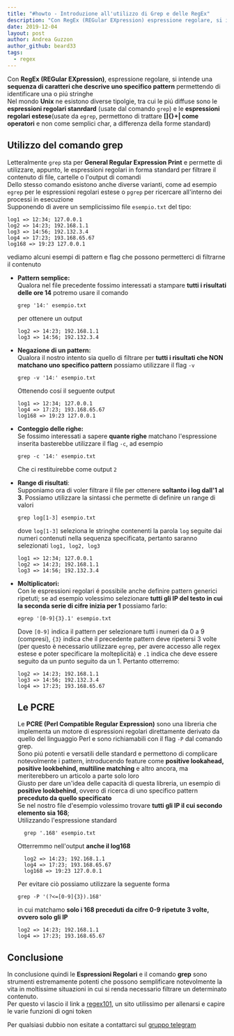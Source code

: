 ```yaml
---
title: "#howto - Introduzione all'utilizzo di Grep e delle RegEx"
description: "Con RegEx (REGular EXpression) espressione regolare, si intende una sequenza di caratteri che descrive uno speci.."
date: 2019-12-04
layout: post
author: Andrea Guzzon
author_github: beard33
tags:
  - regex
---
```

Con **RegEx (REGular EXpression)**, espressione regolare, si intende una **sequenza di caratteri che descrive uno specifico pattern** permettendo di identificare una o piú stringhe  
Nel mondo **Unix** ne esistono diverse tipolgie, tra cui le piú diffuse sono le **espressioni regolari stanrdard** (usate dal comando `grep`) e le **espressioni regolari estese**(usate da `egrep`, permettono di trattare **[]{}+| come operatori** e non come semplici char, a differenza della forme standard)

## Utilizzo del comando grep

Letteralmente `grep` sta per **General Regular Expression Print** e permette di utilizzare, appunto, le espressioni regolari in forma standard per filtrare il contenuto di file, cartelle o l'output di comandi  
Dello stesso comando esistono anche diverse varianti, come ad esempio `egrep` per le espressioni regolari estese o `pgrep` per ricercare all'interno dei processi in esecuzione  
Supponendo di avere un semplicissimo file `esempio.txt` del tipo:

    log1 => 12:34; 127.0.0.1
    log2 => 14:23; 192.168.1.1
    log3 => 14:56; 192.132.3.4
    log4 => 17:23; 193.168.65.67
    log168 => 19:23 127.0.0.1

vediamo alcuni esempi di pattern e flag che possono permetterci di filtrarne il contenuto

*   **Pattern semplice:**  
    Qualora nel file precedente fossimo interessati a stampare **tutti i risultati delle ore 14** potremo usare il comando

        grep '14:' esempio.txt

    per ottenere un output

        log2 => 14:23; 192.168.1.1
        log3 => 14:56; 192.132.3.4

*   **Negazione di un pattern:**  
    Qualora il nostro intento sia quello di filtrare per **tutti i risultati che NON matchano uno specifico pattern** possiamo utilizzare il flag `-v`

        grep -v '14:' esempio.txt

    Ottenendo cosí il seguente output

        log1 => 12:34; 127.0.0.1
        log4 => 17:23; 193.168.65.67
        log168 => 19:23 127.0.0.1

*   **Conteggio delle righe:**  
    Se fossimo interessati a sapere **quante righe** matchano l'espressione inserita basterebbe utilizzare il flag `-c`, ad esempio

        grep -c '14:' esempio.txt

    Che ci restituirebbe come output `2`

*   **Range di risultati**:  
    Supponiamo ora di voler filtrare il file per ottenere **soltanto i log dall'1 al 3**. Possiamo utilizzare la sintassi che permette di definire un range di valori

        grep log[1-3] esempio.txt

    dove `log[1-3]` seleziona le stringhe contenenti la parola `log` seguite dai numeri contenuti nella sequenza specificata, pertanto saranno selezionati `log1, log2, log3`

        log1 => 12:34; 127.0.0.1
        log2 => 14:23; 192.168.1.1
        log3 => 14:56; 192.132.3.4

*   **Moltiplicatori:**  
    Con le espressioni regolari é possibile anche definire pattern generici ripetuti; se ad esempio volessimo selezionare **tutti gli IP del testo in cui la seconda serie di cifre inizia per 1** possiamo farlo:

        egrep '[0-9]{3}.1' esempio.txt

    Dove `[0-9]` indica il pattern per selezionare tutti i numeri da 0 a 9 (compresi), `{3}` indica che il precedente pattern deve ripetersi 3 volte (per questo è necessario utilizzare `egrep`, per avere accesso alle regex estese e poter specificare la molteplicità) e `.1` indica che deve essere seguito da un punto seguito da un 1\. Pertanto otterremo:

        log2 => 14:23; 192.168.1.1
        log3 => 14:56; 192.132.3.4
        log4 => 17:23; 193.168.65.67

    ## Le PCRE

    Le **PCRE (Perl Compatible Regular Expression)** sono una libreria che implementa un motore di espressioni regolari direttamente derivato da quello del linguaggio Perl e sono richiamabili con il flag `-P` dal comando grep.  
    Sono piú potenti e versatili delle standard e permettono di complicare notevolmente i pattern, introducendo feature come **positive lookahead, positive lookbehind, multiline matching** e altro ancora, ma meriterebbero un articolo a parte solo loro  
    Giusto per dare un'idea delle capacità di questa libreria, un esempio di **positive lookbehind**, ovvero di ricerca di uno specifico pattern **preceduto da quello specificato**  
    Se nel nostro file d'esempio volessimo trovare **tutti gli IP il cui secondo elemento sia 168**;  
    Utilizzando l'espressione standard

          grep '.168' esempio.txt

    Otterremmo nell'output **anche il log168**

          log2 => 14:23; 192.168.1.1
          log4 => 17:23; 193.168.65.67
          log168 => 19:23 127.0.0.1

    Per evitare ciò possiamo utilizzare la seguente forma

        grep -P '(?<=[0-9]{3}).168'

    in cui matchamo **solo i 168 preceduti da cifre 0-9 ripetute 3 volte, ovvero solo gli IP**

        log2 => 14:23; 192.168.1.1
        log4 => 17:23; 193.168.65.67

## Conclusione

In conclusione quindi le **Espressioni Regolari** e il comando **grep** sono strumenti estremamente potenti che possono semplificare notevolmente la vita in moltissime situazioni in cui si renda necessario filtrare un determinato contenuto.  
Per questo vi lascio il link a [regex101](https://regex101.com/), un sito utilissimo per allenarsi e capire le varie funzioni di ogni token  

Per qualsiasi dubbio non esitate a contattarci sul [gruppo telegram](https://linuxhub.it/t.me/gentedilinux)